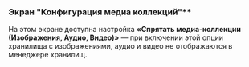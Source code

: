 ### Экран "Конфигурация медиа коллекций"**

На этом экране доступна настройка **«Спрятать медиа-коллекции (Изображения, Аудио, Видео)»** — при включении этой опции хранилища с изображениями, аудио и видео не отображаются в менеджере хранилищ.
